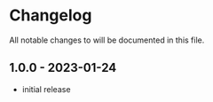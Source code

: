 # Changelog

All notable changes to will be documented in this file.

## 1.0.0 - 2023-01-24

- initial release